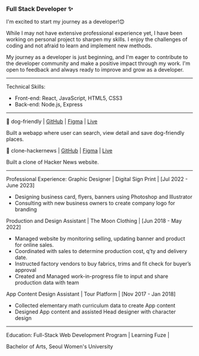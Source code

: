 ### Full Stack Developer ✨
I'm excited to start my journey as a developer!😊

While I may not have extensive professional experience yet, I have been working on personal project to sharpen my skills. I enjoy the challenges of coding and not afraid to learn and implement new methods.

My journey as a developer is just beginning, and I'm eager to contribute to the developer community and make a positive impact through my work. I'm open to feedback and always ready to improve and grow as a developer.

---

Technical Skills:

- Front-end: React, JavaScript, HTML5, CSS3
- Back-end: Node.js, Express

---

🔸 dog-friendly | [GitHub](https://github.com/gyuli-zoeykim/dog-friendly) | [Figma](https://www.figma.com/file/1AjhvXajgU3jWRjsQQBw9C/Gyuli-Kim---Final-Project?type=design&node-id=1%3A3&mode=design&t=K18sViL8k7hP4OWh-1) | [Live](https://dog-friendly.gyulizoeykim.com/)

Built a webapp where user can search, view detail and save dog-friendly places.

🔸 clone-hackernews | [GitHub](https://github.com/gyuli-zoeykim/clone-hackernews) | [Figma](https://www.figma.com/file/XARrsdqScnFAbIy6mqT3gf/Gyuli-Kim---clone-HackerNews?type=design&node-id=10672-3&mode=design&t=n0hevOL8O03GnXu5-0) | [Live](https://gyulizoeykimwork.com/)

Built a clone of Hacker News website.

---

Professional Experience:
Graphic Designer | Digital Sign Print | [Jul 2022 - June 2023]

- Designing business card, flyers, banners using Photoshop and Illustrator
- Consulting with new business owners to create company logo for branding

Production and Design Assistant | The Moon Clothing | [Jun 2018 - May 2022]

- Managed website by monitoring selling, updating banner and product for online sales.
- Coordinated with sales to determine production cost, q’ty and delivery date.
- Instructed factory vendors to buy fabrics, trims and fit check for buyer’s approval
- Created and Managed work-in-progress file to input and share production data with team

App Content Design Assistant | Tour Platform | [Nov 2017 - Jan 2018]

- Collected elementary math curriculum data to create App content
- Designed App content and assisted Head designer with character design

---

Education:
Full-Stack Web Development Program | Learning Fuze |

Bachelor of Arts, Seoul Women's University
